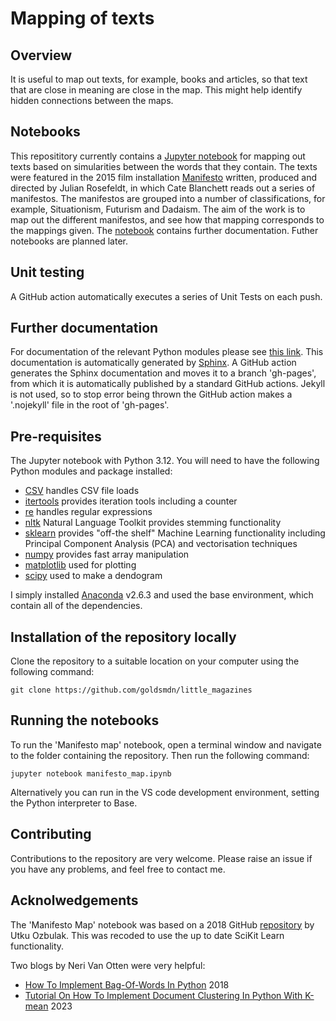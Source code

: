 # Mapping of texts

## Overview
It is useful to map out texts, for example, books and articles, so that text that are close in meaning are close in the map.  This might help identify hidden connections between the maps.  

## Notebooks
This reposititory currently contains a [Jupyter notebook](manifesto_map.ipynb) for mapping out texts based on simularities between the words that they contain.  The texts were featured in the 2015 film installation [Manifesto](https://en.wikipedia.org/wiki/Manifesto_\(2015_film\)) written, produced and directed by Julian Rosefeldt, in which Cate Blanchett reads out a series of manifestos.  The manifestos are grouped into a number of classifications, for example, Situationism, Futurism and Dadaism.  The aim of the work is to map out the different manifestos, and see how that mapping corresponds to the mappings given.  The [notebook](manifesto_map.ipynb) contains further documentation.  Futher notebooks are planned later.

## Unit testing
A GitHub action automatically executes a series of Unit Tests on each push.

## Further documentation
For documentation of the relevant Python modules please see [this link](https://goldsmdn.github.io/little_magazines/).  This documentation is automatically generated by [Sphinx](https://www.sphinx-doc.org/en/master/).  A GitHub action generates the Sphinx documentation and moves it to a branch 'gh-pages', from which it is automatically published by a standard GitHub actions.  Jekyll is not used, so to stop error being thrown the GitHub action makes a '.nojekyll' file in the root of 'gh-pages'.

## Pre-requisites
The Jupyter notebook with Python 3.12.  You will need to have the following Python modules and package installed:
 - [CSV](https://docs.python.org/3/library/csv.html) handles CSV file loads
 - [itertools](https://docs.python.org/3/library/itertools.html) provides iteration tools including a counter
 - [re](https://docs.python.org/3/library/re.html) handles regular expressions
 - [nltk](https://www.nltk.org/) Natural Language Toolkit provides stemming functionality
 - [sklearn](https://scikit-learn.org/stable/) provides "off-the shelf" Machine Learning functionality including Principal Component Analysis (PCA) and vectorisation techniques
 - [numpy](https://docs.python.org/3/library/numeric.html) provides fast array manipulation
 - [matplotlib](https://matplotlib.org/) used for plotting
 - [scipy](https://scipy.org/) used to make a dendogram

 I simply installed [Anaconda](https://www.anaconda.com/) v2.6.3 and used the base environment, which contain all of the dependencies.  

 ## Installation of the repository locally
Clone the repository to a suitable location on your computer using the following command:
```
git clone https://github.com/goldsmdn/little_magazines

``` 
## Running the notebooks
To run the 'Manifesto map' notebook, open a terminal window and navigate to the folder containing the repository.  Then run the following command:

```
jupyter notebook manifesto_map.ipynb

```
Alternatively you can run in the VS code development environment, setting the Python interpreter to Base.

## Contributing
Contributions to the repository are very welcome.  Please raise an issue if you have any problems, and feel free to contact me.

## Acknolwedgements
The 'Manifesto Map' notebook was based on a 2018 GitHub [repository](https://github.com/utkuozbulak/unsupervised-learning-document-clustering) by Utku Ozbulak.  This was recoded to use the up to date SciKit Learn functionality. 

Two blogs by Neri Van Otten were very helpful:
 - [How To Implement Bag-Of-Words In Python](https://spotintelligence.com/2022/12/20/bag-of-words-python/) 2018 
 - [Tutorial On How To Implement Document Clustering In Python With K-mean](https://spotintelligence.com/2023/01/16/document-clustering-in-python/) 2023
